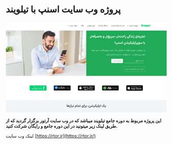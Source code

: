 # پروژه وب سایت اسنپ با تیلویند


![This is an alt text.](https://github.com/rezakouhsari/Tailwind_CSS_SNAP/blob/master/Screenshot.png)

**این پروژه مربوط به دوره جامع تیلویند میباشد که در وب سایت آرتور برگزار گردید که از طریق لینک زیر میتونید در این دوره جامع و رایگان شرکت کنید.**  



لینک وب سایت [https://rtor.ir](https://rtor.ir/)

